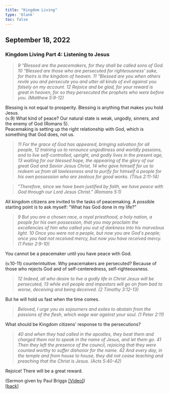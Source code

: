 ```yaml
---
title: "Kingdom Living"
type: 'blank'
toc: false
---
```


## September 18, 2022
### Kingdom Living Part 4: Listening to Jesus

>_9 “Blessed are the peacemakers, for they shall be called sons of God. 10 “Blessed are those who are persecuted for righteousness’ sake, for theirs is the kingdom of heaven. 11 “Blessed are you when others revile you and persecute you and utter all kinds of evil against you falsely on my account. 12 Rejoice and be glad, for your reward is great in heaven, for so they persecuted the prophets who were before you. (Matthew 5:9-12)_

Blessing is not equal to prosperity. Blessing is anything that makes you hold Jesus.\
(v.9) What kind of peace? Our natural state is weak, ungodly, sinners, and the enemy of God (Romans 5).\
Peacemaking is setting up the right relationship with God, which is something that God does, not us.

>_11 For the grace of God has appeared, bringing salvation for all people, 12 training us to renounce ungodliness and worldly passions, and to live self-controlled, upright, and godly lives in the present age, 13 waiting for our blessed hope, the appearing of the glory of our great God and Savior Jesus Christ, 14 who gave himself for us to redeem us from all lawlessness and to purify for himself a people for his own possession who are zealous for good works. (Titus 2:11-14)_

>_"Therefore, since we have been justified by faith, we have peace with God through our Lord Jesus Christ." (Romans 5:1)_

All kingdom citizens are invited to the tasks of peacemaking. A possible starting point is to ask myself: "What has God done in my life?"

>_9 But you are a chosen race, a royal priesthood, a holy nation, a people for his own possession, that you may proclaim the excellencies of him who called you out of darkness into his marvelous light. 10 Once you were not a people, but now you are God's people; once you had not received mercy, but now you have received mercy. (1 Peter 2:9-10)_

You cannot be a peacemaker until you have peace with God.

(v.10-11) counterintuitive. Why peacemakers are persecuted? Because of those who rejects God and of self-centeredness, self-righteousness.

>_12 Indeed, all who desire to live a godly life in Christ Jesus will be persecuted, 13 while evil people and impostors will go on from bad to worse, deceiving and being deceived. (2 Timothy 3:12-13)_

But he will hold us fast when the time comes.

>_Beloved, I urge you as sojourners and exiles to abstain from the passions of the flesh, which wage war against your soul. (1 Peter 2:11)_

What should be Kingdom citizens' response to the persecutions?

>_40 and when they had called in the apostles, they beat them and charged them not to speak in the name of Jesus, and let them go. 41 Then they left the presence of the council, rejoicing that they were counted worthy to suffer dishonor for the name. 42 And every day, in the temple and from house to house, they did not cease teaching and preaching that the Christ is Jesus. (Acts 5:40-42)_

Rejoice! There will be a great reward.

(Sermon given by Paul Briggs [[Video]](https://youtu.be/JDmNOMKfBuc?t=1596))\
[[back]](../../personal)
